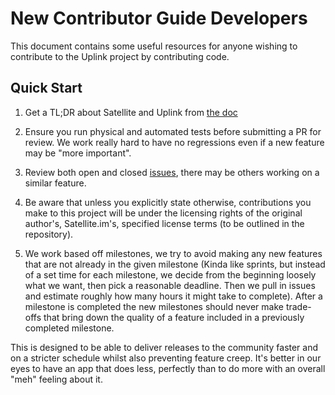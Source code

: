 # New Contributor Guide **Developers**

This document contains some useful resources for anyone wishing to contribute to the Uplink project by contributing code.

## Quick Start

1. Get a TL;DR about Satellite and Uplink from [the doc](https://github.com/Satellite-im/Uplink/blob/dev/docs/architecture.md)

2. Ensure you run physical and automated tests before submitting a PR for review. We work really hard to have no regressions even if a new feature may be "more important".

3. Review both open and closed [issues](https://github.com/satellite-im/Uplink/issues), there may be others working on a similar feature.

4. Be aware that unless you explicitly state otherwise, contributions you make to this project will be under the licensing rights of the original author's, Satellite.im's, specified license terms (to be outlined in the repository).

5. We work based off milestones, we try to avoid making any new features that are not already in the given milestone (Kinda like sprints, but instead of a set time for each milestone, we decide from the beginning loosely what we want, then pick a reasonable deadline. Then we pull in issues and estimate roughly how many hours it might take to complete). After a milestone is completed the new milestones should never make trade-offs that bring down the quality of a feature included in a previously completed milestone.

This is designed to be able to deliver releases to the community faster and on a stricter schedule whilst also preventing feature creep. It's better in our eyes to have an app that does less, perfectly than to do more with an overall "meh" feeling about it.
